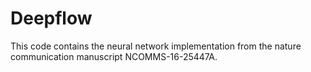# Deepflow
This code contains the neural network implementation from the nature communication manuscript NCOMMS-16-25447A.
